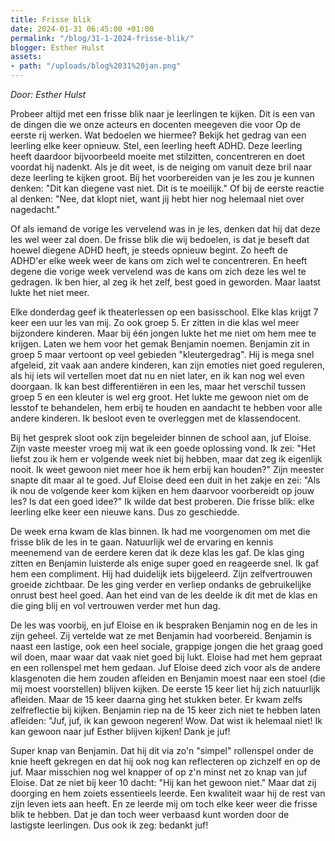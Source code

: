 ```yaml
---
title: Frisse blik
date: 2024-01-31 06:45:00 +01:00
permalink: "/blog/31-1-2024-frisse-blik/"
blogger: Esther Hulst
assets:
- path: "/uploads/blog%2031%20jan.png"
---
```


*Door: Esther Hulst*

Probeer altijd met een frisse blik naar je leerlingen te kijken. Dit is een van de dingen die we onze acteurs en docenten meegeven die voor Op de eerste rij werken. Wat bedoelen we hiermee? Bekijk het gedrag van een leerling elke keer opnieuw. Stel, een leerling heeft ADHD. Deze leerling heeft daardoor bijvoorbeeld moeite met stilzitten, concentreren en doet voordat hij nadenkt. Als je dit weet, is de neiging om vanuit deze bril naar deze leerling te kijken groot. Bij het voorbereiden van je les zou je kunnen denken: "Dit kan diegene vast niet. Dit is te moeilijk." Of bij de eerste reactie al denken: "Nee, dat klopt niet, want jij hebt hier nog helemaal niet over nagedacht."

Of als iemand de vorige les vervelend was in je les, denken dat hij dat deze les wel weer zal doen. De frisse blik die wij bedoelen, is dat je beseft dat hoewel diegene ADHD heeft, je steeds opnieuw begint. Zo heeft de ADHD'er elke week weer de kans om zich wel te concentreren. En heeft degene die vorige week vervelend was de kans om zich deze les wel te gedragen. Ik ben hier, al zeg ik het zelf, best goed in geworden. Maar laatst lukte het niet meer.

Elke donderdag geef ik theaterlessen op een basisschool. Elke klas krijgt 7 keer een uur les van mij. Zo ook groep 5. Er zitten in die klas wel meer bijzondere kinderen. Maar bij één jongen lukte het me niet om hem mee te krijgen. Laten we hem voor het gemak Benjamin noemen. Benjamin zit in groep 5 maar vertoont op veel gebieden "kleutergedrag". Hij is mega snel afgeleid, zit vaak aan andere kinderen, kan zijn emoties niet goed reguleren, als hij iets wil vertellen moet dat nu en niet later, en ik kan nog wel even doorgaan. Ik kan best differentiëren in een les, maar het verschil tussen groep 5 en een kleuter is wel erg groot. Het lukte me gewoon niet om de lesstof te behandelen, hem erbij te houden en aandacht te hebben voor alle andere kinderen. Ik besloot even te overleggen met de klassendocent.

Bij het gesprek sloot ook zijn begeleider binnen de school aan, juf Eloise. Zijn vaste meester vroeg mij wat ik een goede oplossing vond. Ik zei: "Het liefst zou ik hem er volgende week niet bij hebben, maar dat zeg ik eigenlijk nooit. Ik weet gewoon niet meer hoe ik hem erbij kan houden?" Zijn meester snapte dit maar al te goed. Juf Eloise deed een duit in het zakje en zei: "Als ik nou de volgende keer kom kijken en hem daarvoor voorbereidt op jouw les? Is dat een goed idee?" Ik wilde dat best proberen. Die frisse blik: elke leerling elke keer een nieuwe kans. Dus zo geschiedde.

De week erna kwam de klas binnen. Ik had me voorgenomen om met die frisse blik de les in te gaan. Natuurlijk wel de ervaring en kennis meenemend van de eerdere keren dat ik deze klas les gaf. De klas ging zitten en Benjamin luisterde als enige super goed en reageerde snel. Ik gaf hem een compliment. Hij had duidelijk iets bijgeleerd. Zijn zelfvertrouwen groeide zichtbaar. De les ging verder en verliep ondanks de gebruikelijke onrust best heel goed. Aan het eind van de les deelde ik dit met de klas en die ging blij en vol vertrouwen verder met hun dag.

De les was voorbij, en juf Eloise en ik bespraken Benjamin nog en de les in zijn geheel. Zij vertelde wat ze met Benjamin had voorbereid. Benjamin is naast een lastige, ook een heel sociale, grappige jongen die het graag goed wil doen, maar waar dat vaak niet goed bij lukt. Eloise had met hem gepraat en een rollenspel met hem gedaan. Juf Eloise deed zich voor als de andere klasgenoten die hem zouden afleiden en Benjamin moest naar een stoel (die mij moest voorstellen) blijven kijken. De eerste 15 keer liet hij zich natuurlijk afleiden. Maar de 15 keer daarna ging het stukken beter. Er kwam zelfs zelfreflectie bij kijken. Benjamin riep na de 15 keer zich niet te hebben laten afleiden: "Juf, juf, ik kan gewoon negeren! Wow. Dat wist ik helemaal niet! Ik kan gewoon naar juf Esther blijven kijken! Dank je juf!

Super knap van Benjamin. Dat hij dit via zo'n "simpel" rollenspel onder de knie heeft gekregen en dat hij ook nog kan reflecteren op zichzelf en op de juf. Maar misschien nog wel knapper of op z'n minst net zo knap van juf Eloise. Dat ze niet bij keer 10 dacht: "Hij kan het gewoon niet." Maar dat zij doorging en hem zoiets essentieels leerde. Een kwaliteit waar hij de rest van zijn leven iets aan heeft. En ze leerde mij om toch elke keer weer die frisse blik te hebben. Dat je dan toch weer verbaasd kunt worden door de lastigste leerlingen. Dus ook ik zeg: bedankt juf!